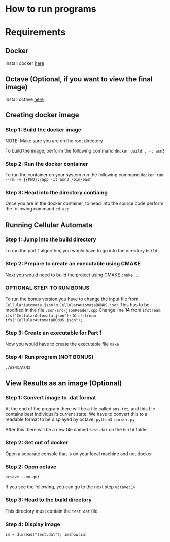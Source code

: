 # How to run programs

# Requirements
## Docker
Install docker [here](https://docs.docker.com/install/)

## Octave (Optional, if you want to view the final image)
Install octave [here](https://www.gnu.org/software/octave/download.html)

## Creating docker image
### Step 1: Build the docker image
NOTE: Make sure you are on the root directory

To build the image, perform the following command 
`docker build . -t asn3`

### Step 2: Run the docker container
To run the container on your system run the following command
`docker run --rm -v ${PWD}:/app -it asn3 /bin/bash`

### Step 3: Head into the directory contiaing 
Once you are in the docker container, to head into the source code perform the following command
`cd app`


## Running Cellular Automata
### Step 1: Jump into the build directory
To run the part 1 algorithm, you would have to go into the directory `build`

### Step 2: Prepare to create an executable using CMAKE
Next you would need to build the project using CMAKE
`cmake ..`



### OPTIONAL STEP: TO RUN BONUS
To run the bonus version you have to change the input file from `CellularAutomata.json` to `CellularAutomataBONUS.json`
This has to be modified in the file `Json/src/jsonReader.cpp`
Change line **14** from
`ifstream ifs("CellularAutomata.json");`
to
`ifstream ifs("CellularAutomataBONUS.json");`



### Step 3: Create an executable for Part 1
Now you would have to create the executable file
`make`

### Step 4: Run program (NOT BONUS)
`./ASN3/ASN3`

## View Results as an image (Optional)
### Step 1: Convert image to .dat format
At the end of the program there will be a file called `ans.txt`,
and this file contains best individual's current state. We have to convert this
to a readable format to be displayed by octave. 
`python3 parser.py`

After this there will be a new file named `test.dat` on the `build` folder

### Step 2: Get out of docker
Open a separate console that is on your local machine and not docker

### Step 2: Open octave
`octave --no-gui`

If you see the following, you can go to the next step
`octave:1> `

### Step 3: Head to the build directory
This directory must contain the `test.dat` file

### Step 4: Display image
`im = dlmread("test.dat"); imshow(im)`